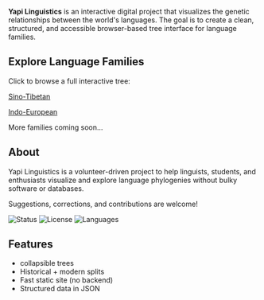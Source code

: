 

**Yapi Linguistics** is an interactive digital project that visualizes the genetic relationships between the world's languages. The goal is to create a clean, structured, and accessible browser-based tree interface for language families.

##  Explore Language Families

Click to browse a full interactive tree:


 
[Sino-Tibetan](https://yapilinguistics.com/Sino-Tibetan/)

[Indo-European](https://www.yapilinguistics.com/Indo-European/)

More families coming soon...



##  About

Yapi Linguistics is a volunteer-driven project to help linguists, students, and enthusiasts visualize and explore language phylogenies without bulky software or databases.

Suggestions, corrections, and contributions are welcome!


![Status](https://img.shields.io/badge/status-active-brightgreen)
![License](https://img.shields.io/badge/license-MIT-blue)
![Languages](https://img.shields.io/badge/languages-structured_JSON-yellow)


##  Features

-  collapsible trees
-  Historical + modern splits
-  Fast static site (no backend)
-  Structured data in JSON







